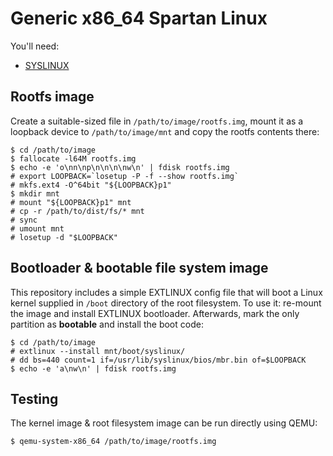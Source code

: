 # Generic x86_64 Spartan Linux

You'll need:

- [SYSLINUX](http://www.syslinux.org)

## Rootfs image

Create a suitable-sized file in `/path/to/image/rootfs.img`, mount it as a loopback device to `/path/to/image/mnt` and copy the rootfs contents there:

```
$ cd /path/to/image
$ fallocate -l64M rootfs.img
$ echo -e 'o\nn\np\n\n\n\nw\n' | fdisk rootfs.img
# export LOOPBACK=`losetup -P -f --show rootfs.img`
# mkfs.ext4 -O^64bit "${LOOPBACK}p1"
$ mkdir mnt
# mount "${LOOPBACK}p1" mnt
# cp -r /path/to/dist/fs/* mnt
# sync
# umount mnt
# losetup -d "$LOOPBACK"
```

## Bootloader & bootable file system image

This repository includes a simple EXTLINUX config file that will boot a Linux kernel supplied in `/boot` directory of the root filesystem. To use it: re-mount the image and install EXTLINUX bootloader. Afterwards, mark the only partition as **bootable** and install the boot code:

```
$ cd /path/to/image
# extlinux --install mnt/boot/syslinux/
# dd bs=440 count=1 if=/usr/lib/syslinux/bios/mbr.bin of=$LOOPBACK
$ echo -e 'a\nw\n' | fdisk rootfs.img
```

## Testing

The kernel image & root filesystem image can be run directly using QEMU:

```
$ qemu-system-x86_64 /path/to/image/rootfs.img
```
